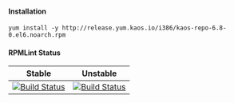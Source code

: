 #### Installation

```
yum install -y http://release.yum.kaos.io/i386/kaos-repo-6.8-0.el6.noarch.rpm
```

#### RPMLint Status

| Stable | Unstable |
|--------|----------|
| [![Build Status](https://travis-ci.org/essentialkaos/kaos-repo.svg?branch=master)](https://travis-ci.org/essentialkaos/kaos-repo) | [![Build Status](https://travis-ci.org/essentialkaos/kaos-repo.svg?branch=develop)](https://travis-ci.org/essentialkaos/kaos-repo) |
